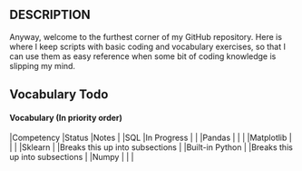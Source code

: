 ## DESCRIPTION

Anyway, welcome to the furthest corner of my GitHub repository.  Here is where I keep scripts with basic coding and vocabulary exercises, so that I can use them as easy reference when some bit of coding knowledge is slipping my mind.


## Vocabulary Todo


#### Vocabulary (In priority order)

|Competency		|Status		|Notes					|
|SQL			|In Progress	|					|
|Pandas			|		|					|
|Matplotlib		|		|					|
|Sklearn		|		|Breaks this up into subsections	|
|Built-in Python	|		|Breaks this up into subsections	|
|Numpy			|		|					|



